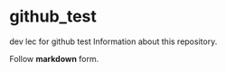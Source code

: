 # github_test
dev lec for github test
Information about this repository. 

Follow **markdown** form. 

